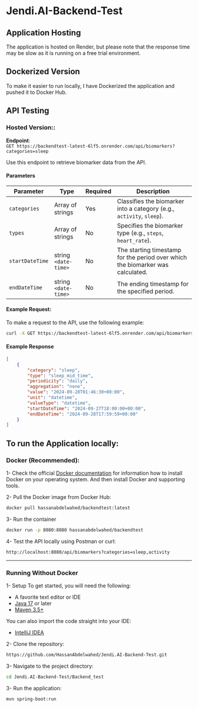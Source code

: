 # Jendi.AI-Backend-Test

## Application Hosting
The application is hosted on Render, but please note that the response time may be slow as it is running on a free trial environment.

## Dockerized Version
To make it easier to run locally, I have Dockerized the application and pushed it to Docker Hub.

## API Testing

### Hosted Version:: 

**Endpoint**:  
`GET https://backendtest-latest-6lf5.onrender.com/api/biomarkers?categories=sleep`

Use this endpoint to retrieve biomarker data from the API.

#### Parameters

| Parameter       | Type                | Required | Description                                                                   |
| --------------- | ------------------- | -------- | ----------------------------------------------------------------------------- |
| `categories`    | Array of strings     | Yes      | Classifies the biomarker into a category (e.g., `activity`, `sleep`).          |
| `types`         | Array of strings     | No       | Specifies the biomarker type (e.g., `steps`, `heart_rate`).                    |
| `startDateTime` | string `<date-time>` | No       | The starting timestamp for the period over which the biomarker was calculated. |
| `endDateTime`   | string `<date-time>` | No       | The ending timestamp for the specified period.                                 |

#### Example Request:

To make a request to the API, use the following example:

```bash
curl -X GET https://backendtest-latest-6lf5.onrender.com/api/biomarkers?categories=sleep,activity&types=active_hours,sleep_start_time&startDateTime=2024-09-28T00:00:00&endDateTime=2024-09-28T23:59:59
```

#### Example Response

```json
[
    {
        "category": "sleep",
        "type": "sleep_mid_time",
        "periodicity": "daily",
        "aggregation": "none",
        "value": "2024-09-28T01:46:30+00:00",
        "unit": "datetime",
        "valueType": "datetime",
        "startDateTime": "2024-09-27T18:00:00+00:00",
        "endDateTime": "2024-09-28T17:59:59+00:00"
    }
]
```

## To run the Application locally:

### Docker (Recommended):

1- Check the official [Docker documentation](https://docs.docker.com/engine/) for information how to install Docker on your operating system. And then install Docker and supporting tools.

2- Pull the Docker image from Docker Hub:
```bash
docker pull hassanabdelwahed/backendtest:latest
```

3- Run the container
```bash
docker run -p 8080:8080 hassanabdelwahed/backendtest
```
4- Test the API locally using Postman or curl:
```bash
http://localhost:8080/api/biomarkers?categories=sleep,activity
```
---
### Running Without Docker

1- Setup
To get started, you will need the following:

- A favorite text editor or IDE
- [Java 17](https://www.oracle.com/java/technologies/downloads/) or later
- [Maven 3.5+](https://maven.apache.org/download.cgi)

You can also import the code straight into your IDE:
- [IntelliJ IDEA](https://www.jetbrains.com/idea/)

2- Clone the repository:
```bash
https://github.com/HassanAbdelwahed/Jendi.AI-Backend-Test.git
```
3- Navigate to the project directory:
```bash
cd Jendi.AI-Backend-Test/Backend_test
```

3- Run the application:

```bash
mvn spring-boot:run
```
